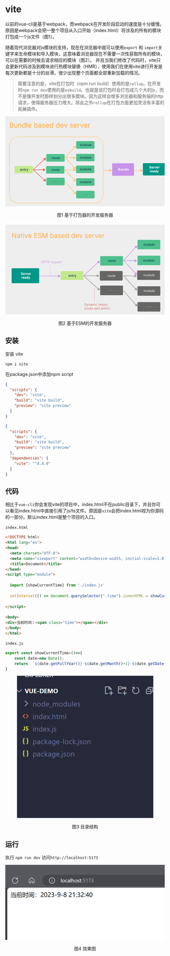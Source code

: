 
# vite

以前的vue-cli是基于webpack，而webpack在开发阶段启动的速度是十分缓慢。原因是webpack会把一整个项目从入口开始（index.html）将涉及的所有的模块打包成一个js文件（图1）。

随着现代浏览器对js模块的支持，现在在浏览器中就可以使用`export` 和 `import`关键字来生命模块和导入模块，这意味着浏览器现在不需要一次性获取所有的模块，可以在需要的时候去请求相应的模块（图2）。
并且当我们修改了代码时，vite只会更新代码涉及到模块进行热模块替换（HMR），使用我们在使用vite进行开发是每次更新都是十分的丝滑，很少出现整个页面都全部重新加载的情况。

> 需要注意的是，vite在打包时（npm run build）使用的是`rollup`。在开发时`npm run dev`使用的是`esbuild`。也就是说打包时会打包成几个大的js，而不是像开发时那样划分出很多模块。因为这样会增多浏览器和服务端的http请求，使得服务器压力增大。除此之外`rollup`在打包方面更加灵活有丰富的拓展插件。


<center>
<img src="./img1.png">

图1 基于打包器的开发服务器
</center>

<center>
<img src="./img2.png">

图2 基于ESM的开发服务器
</center>


## 安装
安装 vite 
```shell
npm i vite
```
在package.json中添加npm script
```json
{
  "scripts": {
    "dev": "vite",
    "build": "vite build",
    "preview": "vite preview"
  }
}
```
```json
{
  "scripts": {
    "dev": "vite",
    "build": "vite build",
    "preview": "vite preview"
  },
  "dependencies": {
    "vite": "^4.4.9"
  }
}

```
## 代码

相比于`vue-cli`你会发现vite的项目中，index.html不在public目录下，并且你可以看见index.html中直接引用了js/ts文件。原因是`vite`会把index.html视为你源码的一部分。默认index.html是整个项目的入口。

`index.html`

```html
<!DOCTYPE html>
<html lang="en">
<head>
  <meta charset="UTF-8">
  <meta name="viewport" content="width=device-width, initial-scale=1.0">
  <title>Document</title>
</head>
<script type="module">

  import {showCurrentTime} from './index.js'

  setInterval(() => document.querySelector(".time").innerHTML = showCurrentTime() + '', 1000)

</script>

<body>
<div>当前时间：<span class="time"></span></div>
</body>
</html>
```

`index.js`

```js
export const showCurrentTime=()=>{
    const date=new Date();
    return  `${date.getFullYear()}-${date.getMonth()+1}-${date.getDate()} ${date.getHours()}:${date.getMinutes()}:${date.getSeconds()}`
}
```
<center>
<img src="./img.png">

图3 目录结构
</center>

## 运行
执行 `npm run dev` 访问`http://localhost:5173`

<center>
<img src="img_1.png">

图4 效果图
</center>





